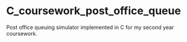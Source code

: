 # C_coursework_post_office_queue

Post office queuing simulator implemented in C for my second year coursework.
